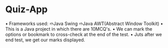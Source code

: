 # Quiz-App
• Frameworks used: 
  ➱Java Swing
  ➱Java AWT(Abstract Window Toolkit)
• This is a Java project in which there are 10MCQ's.
• We can mark the options or bookmark to cross-check at the end of the test.
• Juts after we end test, we get our marks displayed.
